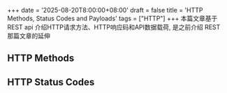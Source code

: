 +++
date = '2025-08-20T8:00:00+08:00'
draft = false
title = 'HTTP Methods, Status Codes and Payloads'
tags = ["HTTP"]
+++
本篇文章基于 REST api 介绍HTTP请求方法、HTTP响应码和API数据载荷, 是之前介绍 REST 那篇文章的延伸


## HTTP Methods


## HTTP Status Codes
